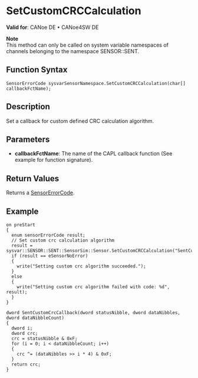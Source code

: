 # SetCustomCRCCalculation

**Valid for**: CANoe DE • CANoe4SW DE

**Note**  
This method can only be called on system variable namespaces of channels belonging to the namespace SENSOR::SENT.

## Function Syntax

```plaintext
SensorErrorCode sysvarSensorNamespace.SetCustomCRCCalculation(char[] callbackFctName);
```

## Description

Set a callback for custom defined CRC calculation algorithm.

## Parameters

- **callbackFctName**: The name of the CAPL callback function (See example for function signature).

## Return Values

Returns a [SensorErrorCode](../CAPLfunctionsSensorEnumeration.md).

## Example

```plaintext
on preStart
{
  enum sensorErrorCode result;
  // Set custom crc calculation algorithm
  result = sysvar::SENSOR::SENT::SensorSim::Sensor.SetCustomCRCCalculation("SentCustomCrcCallback");
  if (result == eSensorNoError)
  {
    write("Setting custom crc algorithm succeeded.");
  }
  else
  {
    write("Setting custom crc algorithm failed with code: %d", result);
  }
}

dword SentCustomCrcCallback(dword statusNibble, dword dataNibbles, dword dataNibbleCount)
{
  dword i;
  dword crc;
  crc = statusNibble & 0xF;
  for (i = 0; i < dataNibbleCount; i++)
  {
    crc ^= (dataNibbles >> i * 4) & 0xF;
  }
  return crc;
}
```
